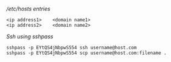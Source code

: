 */etc/hosts entries*

    <ip address1>    <domain name1>
    <ip address2>    <domain name2>
    

*Ssh using sshpass*

    sshpass -p EYtQS4jNbpwS554 ssh username@host.com
    sshpass -p EYtQS4jNbpwS554 scp username@host.com:filename .
    
